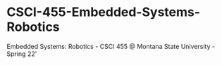 # CSCI-455-Embedded-Systems-Robotics
Embedded Systems: Robotics - CSCI 455 @ Montana State University - Spring 22'
